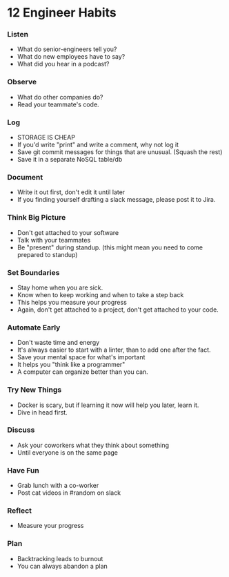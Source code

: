 # 12 Engineer Habits

### Listen

  - What do senior-engineers tell you?
  - What do new employees have to say?
  - What did you hear in a podcast?

<!-- - What are the business -->

### Observe

- What do other companies do?
- Read your teammate's code.

### Log

- STORAGE IS CHEAP
- If you'd write "print" and write a comment, why not log it
- Save git commit messages for things that are unusual.  (Squash the rest)
- Save it in a separate NoSQL table/db

### Document

- Write it out first, don't edit it until later
- If you finding yourself drafting a slack message, please post it to Jira.

### Think Big Picture

- Don't get attached to your software
- Talk with your teammates
- Be "present" during standup.  (this might mean you need to come prepared to standup)

### Set Boundaries

- Stay home when you are sick.
- Know when to keep working and when to take a step back
- This helps you measure your progress
- Again, don't get attached to a project, don't get attached to your code.

### Automate Early

- Don't waste time and energy
- It's always easier to start with a linter, than to add one after the fact.
- Save your mental space for what's important
- It helps you "think like a programmer"
- A computer can organize better than you can.

### Try New Things

- Docker is scary, but if learning it now will help you later, learn it.
- Dive in head first.

### Discuss

- Ask your coworkers what they think about something
- Until everyone is on the same page

### Have Fun

- Grab lunch with a co-worker
- Post cat videos in #random on slack

### Reflect

- Measure your progress

### Plan

- Backtracking leads to burnout
- You can always abandon a plan
